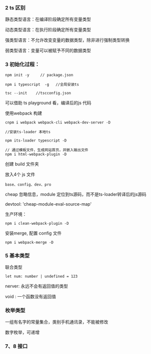 ### 2  ts 区别

静态类型语言：在编译阶段确定所有变量类型

动态类型语言：在执行阶段确定所有变量类型



强类型语言：不允许改变变量的数据类型，除非进行强制类型转换

弱类型语言：变量可以被赋予不同的数据类型



### 3 初始化过程：

```
npm init -y     // package.json

npm i typescript  -g   //全局安装ts

tsc --init    //tscconfig.json
```



可以借助 ts playground 看，编译后的js 代码



使用webpack 构建

```
cnpm i webpack webpack-cli webpack-dev-server -D

//安装ts-loader 本地ts

npm its-loader typescript -D

// 通过模板文件，生成网站首页，并嵌入输出文件
npm i html-webpack-plugin -D
```

创建 build 文件夹

放入4个 js 文件

```
base、config、dev、pro
```

cheap 忽略信息，module 定位到ts源码，而不是ts-loader转译后的js源码

devtool: 'cheap-module-eval-source-map'



生产环境：

```
npm i clean-webpack-plugin -D 
```



安装merge, 配置 config 文件

```
npm i webpack-merge -D
```





### 5  基本类型

联合类型

```
let num: number | undefined = 123
```

nerver: 永远不会有返回值的类型

void : 一个函数没有返回值



###  枚举类型

一组有名字的常量集合，类别手机通讯录，不能被修改



数字枚举，可递增



### 7、8 接口